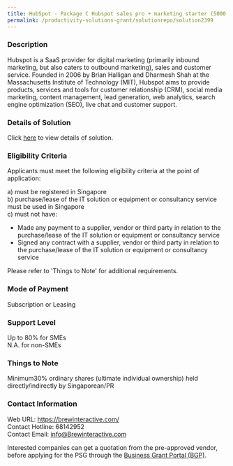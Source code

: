 ```yaml
---
title: HubSpot - Package C Hubspot sales pro + marketing starter (5000 contacts)
permalink: /productivity-solutions-grant/solutionrepo/solution2399
---
```


### Description

Hubspot is a SaaS provider for digital marketing (primarily inbound marketing, but also caters to outbound marketing), sales and customer service. Founded in 2006 by Brian Halligan and Dharmesh Shah at the Massachusetts Institute of Technology (MIT), Hubspot aims to provide products, services and tools for customer relationship (CRM), social media marketing, content management, lead generation, web analytics, search engine optimization (SEO), live chat and customer support.

### Details of Solution

Click <a href='https://www.gobusiness.gov.sg/images/psg/Brew_Interactive_20200255_Desensitised_Annex_3_Part_3.pdf' target='_blank' rel='noopener'>here</a> to view details of solution.

### Eligibility Criteria

Applicants must meet the following eligibility criteria at the point of application:

a) must be registered in Singapore <br>
b) purchase/lease of the IT solution or equipment or consultancy service must be used in Singapore <br>
c) must not have:
- Made any payment to a supplier, vendor or third party in relation to the purchase/lease of the IT solution or equipment or consultancy service
- Signed any contract with a supplier, vendor or third party in relation to the purchase/lease of the IT solution or equipment or consultancy service

Please refer to 'Things to Note' for additional requirements.

### Mode of Payment
Subscription or Leasing

### Support Level
Up to 80% for SMEs <br>
N.A. for non-SMEs

### Things to Note
Minimum30% ordinary shares (ultimate individual ownership) held directly/indirectly by Singaporean/PR

### Contact Information
Web URL: https://brewinteractive.com/<br>Contact Hotline: 68142952 <br>Contact Email: info@Brewinteractive.com <br>

Interested companies can get a quotation from the pre-approved vendor, before applying for the PSG through the <a target='_blank' rel='noopener' href='https://www.businessgrants.gov.sg/'>Business Grant Portal (BGP)</a>.
